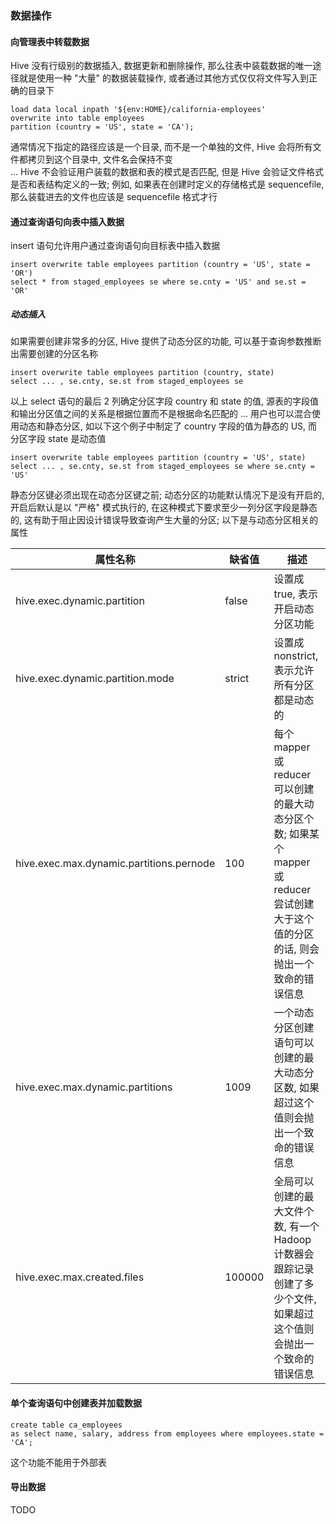 ### 数据操作

#### 向管理表中转载数据
Hive 没有行级别的数据插入, 数据更新和删除操作, 那么往表中装载数据的唯一途径就是使用一种 "大量" 的数据装载操作, 或者通过其他方式仅仅将文件写入到正确的目录下
```
load data local inpath '${env:HOME}/california-employees'
overwrite into table employees
partition (country = 'US', state = 'CA');
```
通常情况下指定的路径应该是一个目录, 而不是一个单独的文件, Hive 会将所有文件都拷贝到这个目录中, 文件名会保持不变  
...
Hive 不会验证用户装载的数据和表的模式是否匹配, 但是 Hive 会验证文件格式是否和表结构定义的一致; 例如, 如果表在创建时定义的存储格式是 sequencefile, 那么装载进去的文件也应该是 sequencefile 格式才行

#### 通过查询语句向表中插入数据
insert 语句允许用户通过查询语句向目标表中插入数据
```
insert overwrite table employees partition (country = 'US', state = 'OR')
select * from staged_employees se where se.cnty = 'US' and se.st = 'OR'
```

##### 动态插入
如果需要创建非常多的分区, Hive 提供了动态分区的功能, 可以基于查询参数推断出需要创建的分区名称
```
insert overwrite table employees partition (country, state)
select ... , se.cnty, se.st from staged_employees se
```
以上 select 语句的最后 2 列确定分区字段 country 和 state 的值, 源表的字段值和输出分区值之间的关系是根据位置而不是根据命名匹配的
...
用户也可以混合使用动态和静态分区, 如以下这个例子中制定了 country 字段的值为静态的 US, 而分区字段 state 是动态值
```
insert overwrite table employees partition (country = 'US', state)
select ... , se.cnty, se.st from staged_employees se where se.cnty = 'US'
```
静态分区键必须出现在动态分区键之前; 动态分区的功能默认情况下是没有开启的, 开启后默认是以 "严格" 模式执行的, 在这种模式下要求至少一列分区字段是静态的, 这有助于阻止因设计错误导致查询产生大量的分区; 以下是与动态分区相关的属性

|属性名称|缺省值|描述|
|---|---|---|
|hive.exec.dynamic.partition|false|设置成 true, 表示开启动态分区功能|
|hive.exec.dynamic.partition.mode|strict|设置成 nonstrict, 表示允许所有分区都是动态的|
|hive.exec.max.dynamic.partitions.pernode|100|每个 mapper 或 reducer 可以创建的最大动态分区个数; 如果某个 mapper 或 reducer 尝试创建大于这个值的分区的话, 则会抛出一个致命的错误信息|
|hive.exec.max.dynamic.partitions|1009|一个动态分区创建语句可以创建的最大动态分区数, 如果超过这个值则会抛出一个致命的错误信息|
|hive.exec.max.created.files|100000|全局可以创建的最大文件个数, 有一个 Hadoop 计数器会跟踪记录创建了多少个文件, 如果超过这个值则会抛出一个致命的错误信息|

#### 单个查询语句中创建表并加载数据
```
create table ca_employees
as select name, salary, address from employees where employees.state = 'CA';
```
这个功能不能用于外部表

#### 导出数据
TODO
